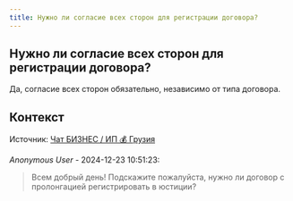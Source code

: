 ```yaml
---
title: Нужно ли согласие всех сторон для регистрации договора?
---
```


## Нужно ли согласие всех сторон для регистрации договора?

Да, согласие всех сторон обязательно, независимо от типа договора.

## Контекст

Источник: [Чат БИЗНЕС / ИП 💰 Грузия](https://t.me/ip_ge)

_Anonymous User_ - 2024-12-23 10:51:23:

> Всем добрый день! Подскажите пожалуйста, нужно ли договор с пролонгацией регистрировать в юстиции?
